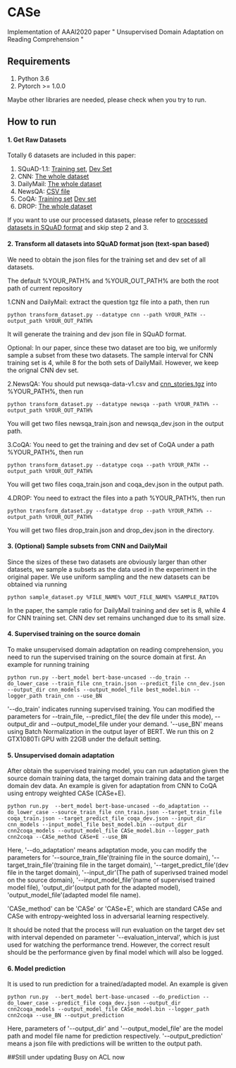 # CASe
Implementation of AAAI2020 paper " Unsupervised Domain Adaptation on Reading Comprehension "


## Requirements
1. Python 3.6
2. Pytorch >= 1.0.0

Maybe other libraries are needed, please check when you try to run.

## How to run
#### 1. Get Raw Datasets

Totally 6 datasets are included in this paper:

1. SQuAD-1.1: [Training set](https://github.com/rajpurkar/SQuAD-explorer/blob/master/dataset/train-v1.1.json), [Dev Set](https://github.com/rajpurkar/SQuAD-explorer/blob/master/dataset/dev-v1.1.json)
2. CNN: [The whole dataset](https://drive.google.com/uc?export=download&id=0BwmD_VLjROrfTTljRDVZMFJnVWM)
3. DailyMail: [The whole dataset](https://drive.google.com/uc?export=download&id=0BwmD_VLjROrfN0xhTDVteGQ3eG8)
4. NewsQA: [CSV file](https://msropendata.com/datasets/939b1042-6402-4697-9c15-7a28de7e1321)
5. CoQA: [Training set](http://downloads.cs.stanford.edu/nlp/data/coqa/coqa-train-v1.0.json) [Dev set](http://downloads.cs.stanford.edu/nlp/data/coqa/coqa-dev-v1.0.json)
6. DROP: [The whole dataset](https://s3-us-west-2.amazonaws.com/allennlp/datasets/drop/drop_dataset.zip)

If you want to use our processed datasets, please refer to 
[processed datasets in SQuAD format](https://drive.google.com/open?id=1UOwXpHaRH-7SmUqM6tNXbJEcQxvI1fVM) and skip step
2 and 3.

#### 2. Transform all datasets into SQuAD format json (text-span based)

We need to obtain the json files for the training set and dev set of all datasets.

The default %YOUR_PATH% and %YOUR_OUT_PATH% are both the root path of current repository

1.CNN and DailyMail: extract the question tgz file into a path, then run

`python transform_dataset.py --datatype cnn --path %YOUR_PATH --output_path %YOUR_OUT_PATH%`

It will generate the training and dev json file in SQuAD format.

Optional: In our paper, since these two dataset are too big, we uniformly sample a subset from these two datasets.
The sample interval for CNN training set is 4, while 8 for the both sets of DailyMail. However, we keep the orignal 
CNN dev set.

2.NewsQA: You should put newsqa-data-v1.csv and [cnn_stories.tgz](https://drive.google.com/uc?export=download&id=0BwmD_VLjROrfTHk4NFg2SndKcjQ)
 into %YOUR_PATH%, then run
 
`python transform_dataset.py --datatype newsqa --path %YOUR_PATH% --output_path %YOUR_OUT_PATH%`

You will get two files newsqa_train.json and newsqa_dev.json in the output path.

3.CoQA: You need to get the training and dev set of CoQA under a path %YOUR_PATH%, then run

`python transform_dataset.py --datatype coqa --path %YOUR_PATH --output_path %YOUR_OUT_PATH%`

You will get two files coqa_train.json and coqa_dev.json in the output path.

4.DROP: You need to extract the files into a path %YOUR_PATH%, then run

`python transform_dataset.py --datatype drop --path %YOUR_PATH% --output_path %YOUR_OUT_PATH%`

You will get two files drop_train.json and drop_dev.json in the directory.

#### 3. (Optional) Sample subsets from CNN and DailyMail

Since the sizes of these two datasets are obviously larger than other datasets, we sample a subsets 
as the data used in the experiment in the original paper.
We use uniform sampling and the new datasets can be obtained via running

`python sample_dataset.py %FILE_NAME% %OUT_FILE_NAME% %SAMPLE_RATIO%`

In the paper, the sample ratio for DailyMail training and dev set is 8, while 4 for 
CNN training set. CNN dev set remains unchanged due to its small size. 

#### 4. Supervised training on the source domain
To make unsupervised domain adaptation on reading comprehension, you need to run the 
supervised training on the source domain at first. An example for running training

`python run.py
--bert_model bert-base-uncased
--do_train
--do_lower_case
--train_file cnn_train.json
--predict_file cnn_dev.json
--output_dir cnn_models
--output_model_file best_model.bin
--logger_path train_cnn
--use_BN`

'--do_train' indicates running supervised training. You can modified the parameters for --train_file, --predict_file(
the dev file under this mode), --output_dir and --output_model_file under your demand. '--use_BN' means using Batch 
Normalization in the output layer of BERT. We run this on 2 GTX1080Ti GPU with 22GB under the default setting.

#### 5. Unsupervised domain adaptation 
After obtain the supervised training model, you can run adaptation given the source domain
training data, the target domain training data and the target domain dev data. An example is given
for adaptation from CNN to CoQA using entropy weighted CASe (CASe+E).

`python run.py 
--bert_model bert-base-uncased
--do_adaptation
--do_lower_case
--source_train_file cnn_train.json
--target_train_file coqa_train.json
--target_predict_file coqa_dev.json
--input_dir cnn_models
--input_model_file best_model.bin
--output_dir cnn2coqa_models
--output_model_file CASe_model.bin
--logger_path cnn2coqa
--CASe_method CASe+E
--use_BN`

Here, '--do_adaptation' means adaptation mode, you can modify the parameters for '--source_train_file'(training file in 
the source domain), '--target_train_file'(training file in the target domain), '--target_predict_file'(dev file in the 
target domain), '--input_dir'(The path of superivsed trained model on the source domain), '--input_model_file'(name of 
supervised trained model file), 'output_dir'(output path for the adapted model), 'output_model_file'(adapted model file 
name). 

'CASe_method' can be 'CASe' or 'CASe+E', which are standard CASe and CASe with entropy-weighted loss in adversarial
learning respectively.

It should be noted that the process will run evaluation on the target dev set with interval depended on parameter
'--evaluation_interval', which is just used for watching the performance trend. However, the correct result should be the 
performance given by final model which will also be logged.

#### 6. Model prediction

It is used to run prediction for a trained/adapted model. An example is given

`python run.py 
--bert_model bert-base-uncased
--do_prediction
--do_lower_case
--predict_file coqa_dev.json
--output_dir cnn2coqa_models
--output_model_file CASe_model.bin
--logger_path cnn2coqa
--use_BN
--output_prediction`

Here, parameters of '--output_dir' and '--output_model_file' are the model path and model file name for prediction
respectively. '--output_prediction' means a json file with predictions will be written to the output path.


##Still under updating
Busy on ACL now
